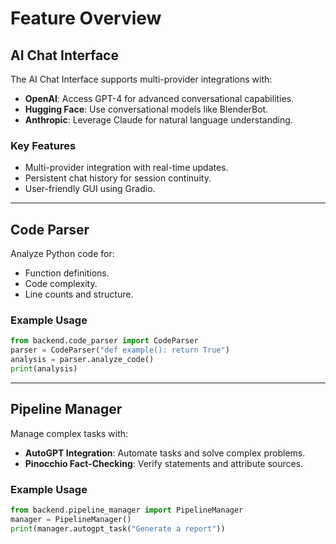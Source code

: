 
# Feature Overview

## AI Chat Interface
The AI Chat Interface supports multi-provider integrations with:
- **OpenAI**: Access GPT-4 for advanced conversational capabilities.
- **Hugging Face**: Use conversational models like BlenderBot.
- **Anthropic**: Leverage Claude for natural language understanding.

### Key Features
- Multi-provider integration with real-time updates.
- Persistent chat history for session continuity.
- User-friendly GUI using Gradio.

---

## Code Parser
Analyze Python code for:
- Function definitions.
- Code complexity.
- Line counts and structure.

### Example Usage
```python
from backend.code_parser import CodeParser
parser = CodeParser("def example(): return True")
analysis = parser.analyze_code()
print(analysis)
```

---

## Pipeline Manager
Manage complex tasks with:
- **AutoGPT Integration**: Automate tasks and solve complex problems.
- **Pinocchio Fact-Checking**: Verify statements and attribute sources.

### Example Usage
```python
from backend.pipeline_manager import PipelineManager
manager = PipelineManager()
print(manager.autogpt_task("Generate a report"))
```
